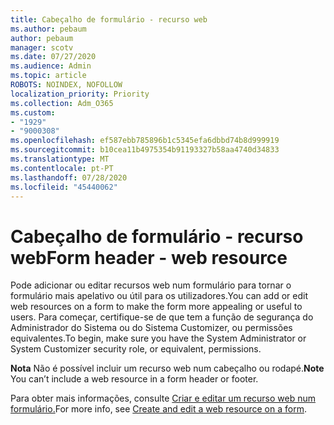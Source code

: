 ```yaml
---
title: Cabeçalho de formulário - recurso web
ms.author: pebaum
author: pebaum
manager: scotv
ms.date: 07/27/2020
ms.audience: Admin
ms.topic: article
ROBOTS: NOINDEX, NOFOLLOW
localization_priority: Priority
ms.collection: Adm_O365
ms.custom:
- "1929"
- "9000308"
ms.openlocfilehash: ef587ebb785896b1c5345efa6dbbd74b8d999919
ms.sourcegitcommit: b10cea11b4975354b91193327b58aa4740d34833
ms.translationtype: MT
ms.contentlocale: pt-PT
ms.lasthandoff: 07/28/2020
ms.locfileid: "45440062"
---
```

# <a name="form-header---web-resource"></a><span data-ttu-id="c5006-102">Cabeçalho de formulário - recurso web</span><span class="sxs-lookup"><span data-stu-id="c5006-102">Form header - web resource</span></span>

<span data-ttu-id="c5006-103">Pode adicionar ou editar recursos web num formulário para tornar o formulário mais apelativo ou útil para os utilizadores.</span><span class="sxs-lookup"><span data-stu-id="c5006-103">You can add or edit web resources on a form to make the form more appealing or useful to users.</span></span> <span data-ttu-id="c5006-104">Para começar, certifique-se de que tem a função de segurança do Administrador do Sistema ou do Sistema Customizer, ou permissões equivalentes.</span><span class="sxs-lookup"><span data-stu-id="c5006-104">To begin, make sure you have the System Administrator or System Customizer security role, or equivalent, permissions.</span></span>  

<span data-ttu-id="c5006-105">**Nota** Não é possível incluir um recurso web num cabeçalho ou rodapé.</span><span class="sxs-lookup"><span data-stu-id="c5006-105">**Note** You can’t include a web resource in a form header or footer.</span></span>

<span data-ttu-id="c5006-106">Para obter mais informações, consulte [Criar e editar um recurso web num formulário.](https://docs.microsoft.com/dynamics365/customer-engagement/customize/create-edit-web-resources#create-and-edit-a-web-resource-on-a-form)</span><span class="sxs-lookup"><span data-stu-id="c5006-106">For more info, see [Create and edit a web resource on a form](https://docs.microsoft.com/dynamics365/customer-engagement/customize/create-edit-web-resources#create-and-edit-a-web-resource-on-a-form).</span></span>